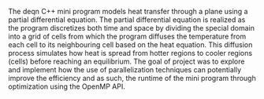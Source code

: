 The deqn C++ mini program models heat transfer through a plane using a partial differential equation. 
The partial differential equation is realized as the program discretizes both time and space by dividing the special domain into a grid of cells from which the program diffuses the temperature from each cell to its neighbouring cell based on the heat equation. 
This diffusion process simulates how heat is spread from hotter regions to cooler regions (cells) before reaching an equilibrium.
The goal of project was to explore and implement how the use of parallelization techniques can potentially improve the efficiency and as such, 
the runtime of the mini program through optimization using the OpenMP API. 
